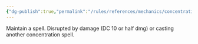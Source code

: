```yaml
---
{"dg-publish":true,"permalink":"/rules/references/mechanics/concentration/"}
---
```


Maintain a spell. Disrupted by damage (DC 10 or half dmg) or casting another concentration spell.